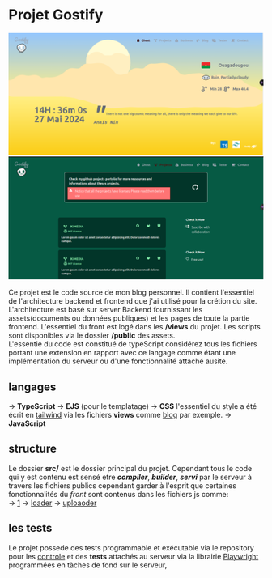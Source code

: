 
# Projet Gostify  

![screen1](/src/public/screen/screen1.png) ![screen2](/src/public/screen/screen2.png)

Ce projet est le code source de mon blog personnel. Il contient l'essentiel de l'architecture backend et frontend que j'ai utilisé pour la crétion du site.  
L'architecture est basé sur server Backend fournissant les assets(documents ou données publiques) et les pages de toute la partie frontend. L'essentiel du front est logé dans les **/views** du projet. Les scripts sont disponibles via le dossier **/public** des assets.  
L'essentie du code est constitué de typeScript considérez tous les fichiers portant une extension en rapport avec ce langage comme étant une implémentation du serveur ou d'une fonctionnalité attaché ausite.

## langages

-> **TypeScript**
-> **EJS** (pour le templatage)
-> **CSS** l'essentiel du style a été écrit en [tailwind](https://tailwind.com/) via les fichiers **views** comme [blog](/src/views/blog.ejs) par exemple.
-> **JavaScript**

## structure

Le dossier **src/** est le dossier principal du projet. Cependant tous le code qui y est contenu est sensé etre ***compiler***, ***builder***, ***servi*** par le serveur à travers les fichiers publics cependant garder à l'esprit que certaines fonctionnalités du *front* sont contenus dans les fichiers js comme:  
-> [1](/src/public/script/1.js)
-> [loader](/src/public/script/loader.js)
-> [uploaoder](/src/public/script/uploader.js)

## les tests

Le projet possede des tests programmable et exécutable via le repository pour les [controle](https://github.com/) et des **tests** attachés au serveur via la librairie [Playwright](https://playwright.com/) programmées en tàches de fond sur le serveur,
